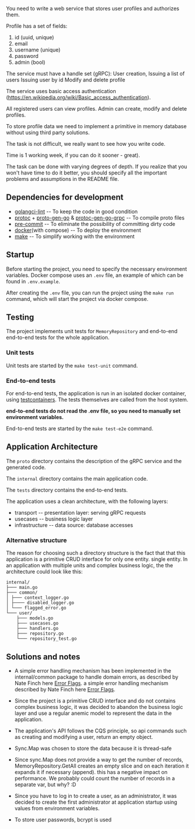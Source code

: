 You need to write a web service that stores user profiles and authorizes them.

Profile has a set of fields:
1. id (uuid, unique)
2. email
3. username (unique)
4. password
5. admin (bool)

The service must have a handle set (gRPC):
User creation,
Issuing a list of users
Issuing user by id
Modify and delete profile

The service uses basic access authentication (https://en.wikipedia.org/wiki/Basic_access_authentication).

All registered users can view profiles.
Admin can create, modify and delete profiles.

To store profile data we need to implement a primitive in memory database without using third party solutions.

The task is not difficult, we really want to see how you write code.

Time is 1 working week, if you can do it sooner - great).

The task can be done with varying degrees of depth. If you realize that you won't have time to do it better, you should specify all the important problems and assumptions in the README file.


## Dependencies for development

* [golangci-lint](https://golangci-lint.run/) -- To keep the code in good condition
* [protoc](https://github.com/protocolbuffers/protobuf/releases/tag/v24.4) + [proto-gen-go](google.golang.org/protobuf/cmd/protoc-gen-go@v1.28) & [protoc-gen-go-grpc](google.golang.org/grpc/cmd/protoc-gen-go-grpc@v1.2) -- To compile proto files
* [pre-commit](https://pre-commit.com/) -- To eliminate the possibility of committing dirty code
* [docker](https://docs.docker.com/get-started/)(with compose) -- To deploy the environment
* [make](https://www.gnu.org/software/make/) -- To simplify working with the environment

## Startup

Before starting the project, you need to specify the necessary environment variables.
Docker compose uses an `.env` file, an example of which can be found in `.env.example`.

After creating the `.env` file, you can run the project using the `make run` command,
which will start the project via docker compose.

## Testing

The project implements unit tests for `MemoryRepository` and
end-to-end end-to-end tests for the whole application.



### Unit tests

Unit tests are started by the `make test-unit` command.

### End-to-end tests

For end-to-end tests, the application is run in an isolated docker container,
using [testcontainers](https://testcontainers.com/).
The tests themselves are called from the host system.

__end-to-end tests do not read the .env file, so you need to manually set environment variables.__

End-to-end tests are started by the `make test-e2e` command.

## Application Architecture

The `proto` directory contains the description of the gRPC service and the generated code.

The `internal` directory contains the main application code.

The `tests` directory contains the end-to-end tests.

The application uses a clean architecture, with the following layers:
* transport -- presentation layer: serving gRPC requests
* usecases -- business logic layer
* infrastructure -- data source: database accesses

### Alternative structure

The reason for choosing such a directory structure is the fact that
that this application is a primitive CRUD interface for only one entity.
single entity. In an application with multiple units and complex business logic, the
the architecture could look like this:

```
internal/
├─── main.go
├─── common/
│ ├─── context_logger.go
│ ├──── disabled_logger.go
│ └─── flagged_error.go
└─── user/
    ├─── models.go
    ├─── usecases.go
    ├─── handlers.go
    ├─── repository.go
    └─── repository_test.go
```

## Solutions and notes

* A simple error handling mechanism has been implemented in the internal/common package to handle domain errors, as described by Nate Finch here [Error Flags]().
a simple error handling mechanism described by Nate Finch here [Error Flags](https://npf.io/2021/04/errorflags/).

* Since the project is a primitive CRUD interface and do not contains
complex business logic, it was decided to abandon the business logic layer
and use a regular anemic model to represent the data in the application.

* The application's API follows the CQS principle, so api commands such as
creating and modifying a user, return an empty object.

* Sync.Map was chosen to store the data because it is thread-safe

* Since sync.Map does not provide a way to get the number of records,
MemoryRepository.GetAll creates an empty slice and on each iteration it expands it if necessary (append).
this has a negative impact on performance.
We probably could count the number of records in a separate var, but why? :D
* Since you have to log in to create a user,
as an administrator, it was decided to create the first administrator
at application startup using values from environment variables.

* To store user passwords, bcrypt is used